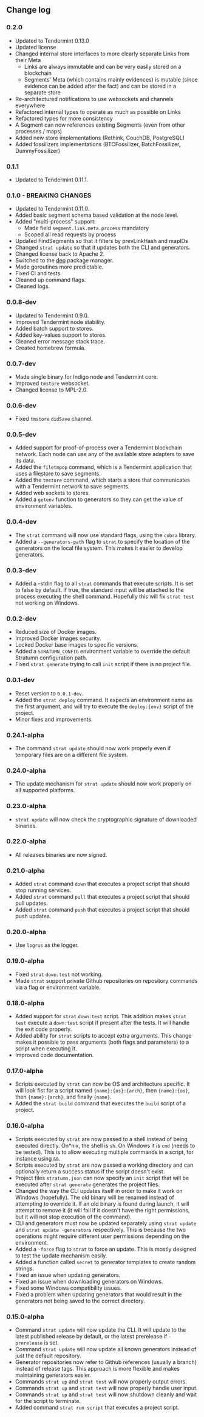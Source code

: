 ## Change log

### 0.2.0

* Updated to Tendermint 0.13.0
* Updated license
* Changed internal store interfaces to more clearly separate Links from their Meta
  * Links are always immutable and can be very easily stored on a blockchain
  * Segments' Meta (which contains mainly evidences) is mutable (since evidence can be added after the fact) and can be stored in a separate store
* Re-architectured notifications to use websockets and channels everywhere
* Refactored internal types to operate as much as possible on Links
* Refactored types for more consistency
* A Segment can now references existing Segments (even from other processes / maps)
* Added new store implementations (Rethink, CouchDB, PostgreSQL)
* Added fossilizers implementations (BTCFossilizer, BatchFossilizer, DummyFossilizer)

### 0.1.1

* Updated to Tendermint 0.11.1.

### 0.1.0 - BREAKING CHANGES

* Updated to Tendermint 0.11.0.
* Added basic segment schema based validation at the node level.
* Added "multi-process" support:
  * Made field `segment.link.meta.process` mandatory
  * Scoped all read requests by process
* Updated FindSegments so that it filters by prevLinkHash and mapIDs
* Changed `strat update` so that it updates both the CLI and generators.
* Changed license back to Apache 2.
* Switched to the [dep](https://github.com/golang/dep) package manager.
* Made goroutines more predictable.
* Fixed CI and tests.
* Cleaned up command flags.
* Cleaned logs.

### 0.0.8-dev

* Updated to Tendermint 0.9.0.
* Improved Tendermint node stability.
* Added batch support to stores.
* Added key-values support to stores.
* Cleaned error message stack trace.
* Created homebrew formula.

### 0.0.7-dev

* Made single binary for Indigo node and Tendermint core.
* Improved `tmstore` websocket.
* Changed license to MPL-2.0.

### 0.0.6-dev

* Fixed `tmstore` `didSave` channel.

### 0.0.5-dev

* Added support for proof-of-process over a Tendermint blockchain network. Each
  node can use any of the available store adapters to save its data.
* Added the `filetmpop` command, which is a Tendermint application that uses a
  filestore to save segments.
* Added the `tmstore` command, which starts a store that communicates with a
  Tendermint network to save segments.
* Added web sockets to stores.
* Added a `getenv` function to generators so they can get the value of
  environment variables.

### 0.0.4-dev

* The `strat` command will now use standard flags, using the `cobra` library.
* Added a `--generators-path` flag to `strat` to specify the location of the
  generators on the local file system. This makes it easier to develop
  generators.

### 0.0.3-dev

* Added a -stdin flag to all `strat` commands that execute scripts. It is set to
  false by default. If true, the standard input will be attached to the process
  executing the shell command. Hopefully this will fix `strat test` not working
  on Windows.

### 0.0.2-dev

* Reduced size of Docker images.
* Improved Docker images security.
* Locked Docker base images to specific versions.
* Added a `STRATUMN_CONFIG` environment variable to override the default
  Stratumn configuration path.
* Fixed `strat generate` trying to call `init` script if there is no project
  file.

### 0.0.1-dev

* Reset version to `0.0.1-dev`.
* Added the `strat deploy` command. It expects an environment name as the first
  argument, and will try to execute the `deploy:{env}` script of the project.
* Minor fixes and improvements.

### 0.24.1-alpha

* The command `strat update` should now work properly even if temporary files
  are on a different file system.

### 0.24.0-alpha

* The update mechanism for `strat update` should now work properly on all
  supported platforms.

### 0.23.0-alpha

* `strat update` will now check the cryptographic signature of downloaded
  binaries.

### 0.22.0-alpha

* All releases binaries are now signed.

### 0.21.0-alpha

* Added `strat` command `down` that executes a project script that should stop
  running services.
* Added `strat` command `pull` that executes a project script that should pull
  updates.
* Added `strat` command `push` that executes a project script that should push
  updates.

### 0.20.0-alpha

* Use `logrus` as the logger.

### 0.19.0-alpha

* Fixed `strat` `down:test` not working.
* Made `strat` support private Github repositories on repository commands via a
  flag or environment variable.

### 0.18.0-alpha

* Added support for `strat` `down:test` script. This addition makes `strat test`
  execute a `down:test` script if present after the tests. It will handle the
  exit code properly.
* Added ability for `strat` scripts to accept extra arguments. This change makes
  it possible to pass arguments (both flags and parameters) to a script when
  executing it.
* Improved code documentation.

### 0.17.0-alpha

* Scripts executed by `strat` can now be OS and architecture specific. It will
  look fist for a script named `{name}:{os}:{arch}`, then `{name}:{os}`, then
  `{name}:{arch}`, and finally `{name}`.
* Added the `strat build` command that executes the `build` script of a project.

### 0.16.0-alpha

* Scripts executed by `strat` are now passed to a shell instead of being
  executed directly. On\*nix, the shell is `sh`. On Windows it is `cmd` (needs to
  be tested). This is to allow executing multiple commands in a script, for
  instance using `&&`.
* Scripts executed by `strat` are now passed a working directory and can
  optionally return a success status if the script doesn't exist.
* Project files `stratumn.json` can now specify an `init` script that will be
  executed after `strat generate` generates the project files.
* Changed the way the CLI updates itself in order to make it work on Windows
  (hopefully). The old binary will be renamed instead of attempting to override
  it. If an old binary is found during launch, it will attempt to remove it (it
  will fail if it doesn't have the right permissions, but it will not stop
  execution of the command).
* CLI and generators must now be updated separately using `strat update` and
  `strat update -generators` respectively. This is because the two operations
  might require different user permissions depending on the environment.
* Added a `-force` flag to `strat` to force an update. This is mostly designed
  to test the update mechanism easily.
* Added a function called `secret` to generator templates to create random
  strings.
* Fixed an issue when updating generators.
* Fixed an issue when downloading generators on Windows.
* Fixed some Windows compatibility issues.
* Fixed a problem when updating generators that would result in the generators
  not being saved to the correct directory.

### 0.15.0-alpha

* Command `strat update` will now update the CLI. It will update to the latest
  published release by default, or the latest prerelease if `-prerelease` is
  set.
* Command `strat update` will now update all known generators instead of just
  the default repository.
* Generator repositories now refer to Github references (usually a branch)
  instead of release tags. This approach is more flexible and makes maintaining
  generators easier.
* Commands `strat up` and `strat test` will now properly output errors.
* Commands `strat up` and `strat test` will now properly handle user input.
* Commands `strat up` and `strat test` will now shutdown cleanly and wait for
  the script to terminate.
* Added command `strat run script` that executes a project script.
